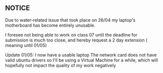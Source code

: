 ##  NOTICE

Due to water-related issue that took place on 26/04 my laptop's motherboard has become entirely unusable.

I foresee not being able to work on class 07 until the deadline for submission is much too close, and hereby request a 2 day extension ( meaning until 01/05) 

Update 01/05: I now have a usable laptop
The network card does not have valid ubuntu drivers so I'll be using a Virtual Machine for a while, which will hopefully not impact the quality of my work negatively
